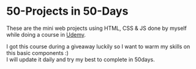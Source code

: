 # 50-Projects in 50-Days

These are the mini web projects using HTML, CSS & JS done by myself while doing a course in [Udemy](https://www.udemy.com/course/50-projects-50-days/). <br>

I got this course during a giveaway luckily so I want to warm my skills on this basic components :) <br>
I will update it daily and try my best to complete in 50days.
